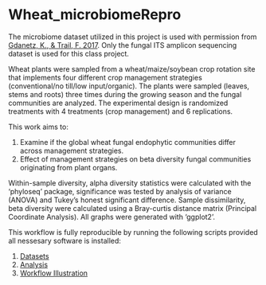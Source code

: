 # Wheat_microbiomeRepro

The microbiome dataset utilized in this project is used with permission from [Gdanetz, K., & Trail, F. 2017](https://apsjournals.apsnet.org/doi/abs/10.1094/PBIOMES-05-17-0023-R). Only the fungal ITS amplicon sequencing dataset is used for this class project.

Wheat plants were sampled from a wheat/maize/soybean crop rotation site that implements four different crop management strategies (conventional/no till/low input/organic). The plants were sampled (leaves, stems and roots) three times during the growing season and the fungal communities are analyzed. The experimental design is randomized treatments with 4 treatments (crop management) and 6 replications. 

This work aims to:
1. Examine if the global wheat fungal endophytic communities differ across management strategies.
2. Effect of management strategies on beta diversity fungal communities originating from plant organs.

Within-sample diversity, alpha diversity statistics were calculated with the ‘phyloseq’ package, significance was tested by analysis of variance (ANOVA) and Tukey’s honest significant difference. Sample dissimilarity, beta diversity were calculated using a Bray-curtis distance matrix (Principal Coordinate Analysis). All graphs were generated with ‘ggplot2’. 

This workflow is fully reproducible by running the following scripts provided all nessesary software is installed: 
1. [Datasets](https://github.com/jruwona/Wheat_microbiomeRepro/tree/main/Data_files) 
2. [Analysis](https://github.com/jruwona/Wheat_microbiomeRepro/blob/main/Wheat_microbiomeReproScripts.Rmd)
3. [Workflow Illustration](https://github.com/jruwona/Wheat_microbiomeRepro/blob/main/Wheat_microbiomeReproScripts.md)

